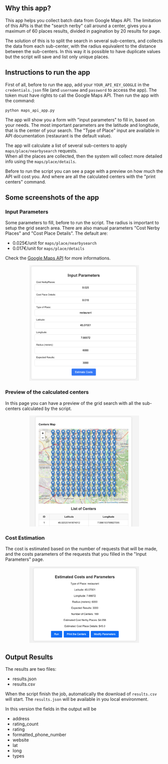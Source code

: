 ## Why this app?
This app helps you collect batch data from Google Maps API. 
The limitation of this APIs is that the "search nerby" call around a center, gives you a maximum of 60 places results, divided in pagination by 20 results for page. 

The solution of this is to split the search in several sub-centers, and collects the data from each sub-center, with the radius equivalent to the distance between the sub-centers. In this way it is possible to have duplicate values but the script will save and list only unique places. 

## Instructions to run the app

First of all, before to run the app, add your `YOUR_API_KEY_GOOGLE` in the `credentials.json` file (and `username` and `password` to access the app). The token must have rights to call the Google Maps API.
Then run the app with the command:

```
python maps_api_app.py
```


The app will show you a form with "input parameters" to fill in, based on your needs. 
The most important parameters are the latitude and longitude, that is the center of your search. The "Type of Place" input are available in API documentation (restaurant is the default value).

The app will calculate a list of several sub-centers to apply `maps/place/nearbysearch` requests.  
When all the places are collected, then the system will collect more detailed info using the `maps/place/details`.

Before to run the script you can see a page with a preview on how much the API will cost you. And where are all the calculated centers with the "print centers" command.

## Some screenshots of the app

### Input Parameters
Some parameters to fill, before to run the script. The radius is important to setup the grid search area. 
There are also manual parameters "Cost Nerby Places" and "Cost Place Details". 
The default are: 
*  0.025€/unit for `maps/place/nearbysearch` 
*  0.017€/unit for  `maps/place/details`

Check the [Google Maps API](https://developers.google.com/maps/documentation/places/web-service/usage-and-billing) for more informations.


<p align="center">
  <img src="static/img/input_parameters.png" alt="Reports Screen" width="350">
</p>


### Preview of the calculated centers
In this page you can have a preview of the grid search with all the sub-centers calculated by the script. 

<p align="center">
  <img src="static/img/centers_preview.png" alt="Reports Screen" width="350">
</p>

### Cost Estimation


The cost is estimated based on the number of requests that will be made, and the costs parameters of the requests that you filled in the "Input Parameters" page.


<p align="center">
  <img src="static/img/estimated_costs.png" alt="Reports Screen" width="350">
</p>



## Output Results 

The results are two files: 

* results.json
* results.csv 

When the script finish the job, automatically the download of    `results.csv` will start. The `results.json` will be available in you local environment.

In this version the fields in the output will be 

* address 
* rating_count 
* rating 
* formatted_phone_number 
* website 
* lat 
* long 
* types


